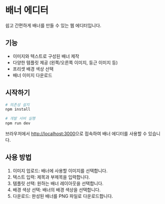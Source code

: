 # 배너 에디터

쉽고 간편하게 배너를 만들 수 있는 웹 에디터입니다.

## 기능

- 이미지와 텍스트로 구성된 배너 제작
- 다양한 템플릿 제공 (왼쪽/오른쪽 이미지, 둥근 이미지 등)
- 프리셋 배경 색상 선택
- 배너 이미지 다운로드

## 시작하기

```bash
# 의존성 설치
npm install

# 개발 서버 실행
npm run dev
```

브라우저에서 [http://localhost:3000](http://localhost:3000)으로 접속하여 배너 에디터를 사용할 수 있습니다.

## 사용 방법

1. 이미지 업로드: 배너에 사용할 이미지를 선택합니다.
2. 텍스트 입력: 제목과 부제목을 입력합니다.
3. 템플릿 선택: 원하는 배너 레이아웃을 선택합니다.
4. 배경 색상 선택: 배너의 배경 색상을 선택합니다.
5. 다운로드: 완성된 배너를 PNG 파일로 다운로드합니다. 